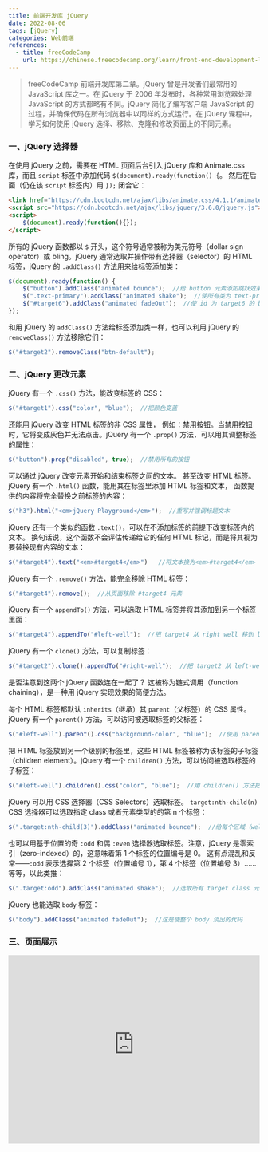 ```yaml
---
title: 前端开发库 jQuery
date: 2022-08-06
tags: [jQuery]
categories: Web前端
references: 
  - title: freeCodeCamp
    url: https://chinese.freecodecamp.org/learn/front-end-development-libraries/
---
```


> freeCodeCamp 前端开发库第二章。jQuery 曾是开发者们最常用的 JavaScript 库之一。在 jQuery 于 2006 年发布时，各种常用浏览器处理 JavaScript 的方式都略有不同。jQuery 简化了编写客户端 JavaScript 的过程，并确保代码在所有浏览器中以同样的方式运行。在 jQuery 课程中，学习如何使用 jQuery 选择、移除、克隆和修改页面上的不同元素。

<!--more-->

### 一、jQuery 选择器

在使用 jQuery 之前，需要在 HTML 页面后台引入 jQuery 库和 Animate.css 库，而且 `script` 标签中添加代码 `$(document).ready(function() {`。 然后在后面（仍在该 `script` 标签内）用 `});` 闭合它：

```html
<link href="https://cdn.bootcdn.net/ajax/libs/animate.css/4.1.1/animate.compat.css" rel="stylesheet" />
<script src="https://cdn.bootcdn.net/ajax/libs/jquery/3.6.0/jquery.js"></script>    
<script>
  	$(document).ready(function(){});
</script>
```

所有的 jQuery 函数都以 `$` 开头，这个符号通常被称为美元符号（dollar sign operator）或 bling。jQuery 通常选取并操作带有选择器（selector）的 HTML 标签，jQuery 的 `.addClass()` 方法用来给标签添加类：

```javascript
$(document).ready(function() {
    $("button").addClass("animated bounce");  //给 button 元素添加跳跃效果
  	$(".text-primary").addClass("animated shake");  //使所有类为 text-primary 的标签抖动
  	$("#target6").addClass("animated fadeOut");  //使 id 为 target6 的 button 标签淡出
});
```

和用 jQuery 的 `addClass()` 方法给标签添加类一样，也可以利用 jQuery 的 `removeClass()` 方法移除它们：

```js
$("#target2").removeClass("btn-default");
```

### 二、jQuery 更改元素

jQuery 有一个 `.css()` 方法，能改变标签的 CSS：

```js
$("#target1").css("color", "blue");  //把颜色变蓝
```

还能用 jQuery 改变 HTML 标签的非 CSS 属性， 例如：禁用按钮。当禁用按钮时，它将变成灰色并无法点击。jQuery 有一个 `.prop()` 方法，可以用其调整标签的属性：

```js
$("button").prop("disabled", true);  //禁用所有的按钮
```

可以通过 jQuery 改变元素开始和结束标签之间的文本。 甚至改变 HTML 标签。jQuery 有一个 `.html()` 函数，能用其在标签里添加 HTML 标签和文本， 函数提供的内容将完全替换之前标签的内容：

```js
$("h3").html("<em>jQuery Playground</em>");  //重写并强调标题文本
```

jQuery 还有一个类似的函数 `.text()`，可以在不添加标签的前提下改变标签内的文本。 换句话说，这个函数不会评估传递给它的任何 HTML 标记，而是将其视为要替换现有内容的文本：

```js
$("#target4").text("<em>#target4</em>")   //将文本换为<em>#target4</em>
```

jQuery 有一个 `.remove()` 方法，能完全移除 HTML 标签：

```js
$("#target4").remove();  //从页面移除 #target4 元素
```

jQuery 有一个 `appendTo()` 方法，可以选取 HTML 标签并将其添加到另一个标签里面：

```js
$("#target4").appendTo("#left-well");  //把 target4 从 right well 移到 left well
```

jQuery 有一个 `clone()` 方法，可以复制标签：

```js
$("#target2").clone().appendTo("#right-well");  //把 target2 从 left-well 复制到 right-well
```

是否注意到这两个 jQuery 函数连在一起了？ 这被称为链式调用（function chaining），是一种用 jQuery 实现效果的简便方法。

每个 HTML 标签都默认 `inherits`（继承）其 `parent`（父标签）的 CSS 属性。jQuery 有一个 `parent()` 方法，可以访问被选取标签的父标签：

```js
$("#left-well").parent().css("background-color", "blue");  //使用 parent() 方法把 left-well 标签的父标签背景色设置成蓝色（blue）
```

把 HTML 标签放到另一个级别的标签里，这些 HTML 标签被称为该标签的子标签（children element）。jQuery 有一个 `children()` 方法，可以访问被选取标签的子标签：

```js
$("#left-well").children().css("color", "blue");  //用 children() 方法把 left-well 标签的子标签的颜色设置成 blue（蓝色）  
```

jQuery 可以用 CSS 选择器（CSS Selectors）选取标签。 `target:nth-child(n)` CSS 选择器可以选取指定 class 或者元素类型的的第 n 个标签：

```js
$(".target:nth-child(3)").addClass("animated bounce");  //给每个区域（well）的第 3 个标签设置弹跳（bounce）动画效果
```

也可以用基于位置的奇 `:odd` 和偶 `:even` 选择器选取标签。注意，jQuery 是零索引（zero-indexed）的，这意味着第 1 个标签的位置编号是 0。 这有点混乱和反常——`:odd` 表示选择第 2 个标签（位置编号 1），第 4 个标签（位置编号 3）……等等，以此类推：

```js
$(".target:odd").addClass("animated shake");  //选取所有 target class 元素的奇数元素并设置 shake 效果
```

jQuery 也能选取 `body` 标签：

```js
$("body").addClass("animated fadeOut");  //这是使整个 body 淡出的代码
```

### 三、页面展示

<div style="position: relative; width: 100%; height: 0; padding-bottom: 75%;">
    <iframe src="https://free-code-camp-demo.vercel.app/前端开发库/jQuery游乐场/index.html" border="0" frameborder="no" framespacing="0" allowfullscreen="true" style="position: absolute; width: 100%; height: 100%; left: 0; top: 0;"></iframe>
</div>

